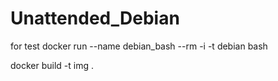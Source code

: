 # Unattended_Debian

for test 
docker run --name debian_bash --rm -i -t debian bash



docker build -t img .
